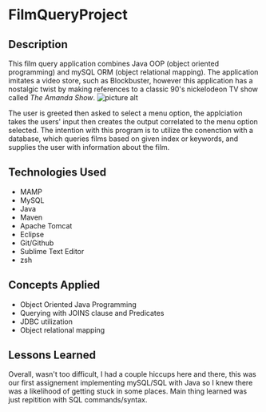 # FilmQueryProject
## Description
This film query application combines Java OOP (object oriented programming) and mySQL ORM (object relational mapping). The application imitates a video store, such as Blockbuster, however this application has a nostalgic twist by making references to a classic 90's nickelodeon TV show called _The Amanda Show_. ![picture alt](https://preview.redd.it/25aqtdqh89o91.jpg?width=1080&crop=smart&auto=webp&s=16291bfa4eddadca5e7e7712d41e3063b6ae57f8 "The Amanda Show")

The user is greeted then asked to select a menu option, the applciation takes the users' input then creates the output correlated to the menu option selected. The intention with this program is to utilize the conenction with a database, which queries films based on given index or keywords, and supplies the user with information about the film.

## Technologies Used
- MAMP
- MySQL
- Java
- Maven
- Apache Tomcat
- Eclipse
- Git/Github
- Sublime Text Editor
- zsh

## Concepts Applied
- Object Oriented Java Programming
- Querying with JOINS clause and Predicates
- JDBC utilization
- Object relational mapping

 ## Lessons Learned
 Overall, wasn't too difficult, I had a couple hiccups here and there, this was our first assignement implementing mySQL/SQL with Java so I knew there was a likelihood of getting stuck in some places. Main thing learned was just repitition with SQL commands/syntax. 
